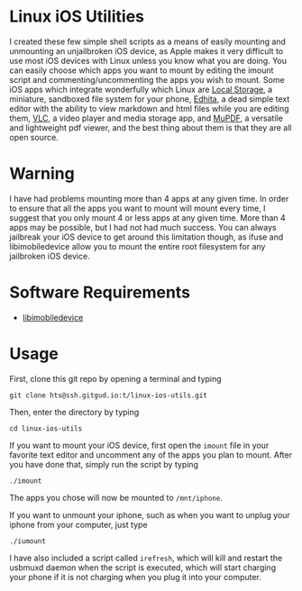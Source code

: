 # Linux iOS Utilities
I created these few simple shell scripts as a means of easily mounting and unmounting an unjailbroken iOS device, as Apple makes it very difficult to use most iOS devices with Linux unless you know what you are doing. You can easily choose which apps you want to mount by editing the imount script and commenting/uncommenting the apps you wish to mount. Some iOS apps which integrate wonderfully which Linux are [Local Storage](https://itunes.apple.com/app/id1339306324), a miniature, sandboxed file system for your phone,  [Edhita](https://itunes.apple.com/us/app/edhita-open-source-text-editor/id398896655), a dead simple text editor with the ability to view markdown and html files while you are editing them, [VLC](https://itunes.apple.com/app/apple-store/id650377962?pt=454758&ct=vodownloadpage&mt=8), a video player and media storage app, and [MuPDF](https://itunes.apple.com/us/app/mupdf/id482941798?mt=8), a versatile and lightweight pdf viewer, and the best thing about them is that they are all open source.

# Warning
I have had problems mounting more than 4 apps at any given time. In order to ensure that all the apps you want to mount will mount every time, I suggest that you only mount 4 or less apps at any given time. More than 4 apps may be possible, but I had not had much success. You can always jailbreak your iOS device to get around this limitation though, as ifuse and libimobiledevice allow you to mount the entire root filesystem for any jailbroken iOS device.

# Software Requirements
* [libimobiledevice](https://www.libimobiledevice.org/)

# Usage
First, clone this git repo by opening a terminal and typing

```git clone hts@ssh.gitgud.io:t/linux-ios-utils.git```

Then, enter the directory by typing

```cd linux-ios-utils```

If you want to mount your iOS device, first open the ```imount``` file in your favorite text editor and uncomment any of the apps you plan to mount. After you have done that, simply run the script by typing

```./imount```

The apps you chose will now be mounted to ```/mnt/iphone```.

If you want to unmount your iphone, such as when you want to unplug your iphone from your computer, just type

```./iumount```

I have also included a script called ```irefresh```, which will kill and restart the usbmuxd daemon when the script is executed, which will start charging your phone if it is not charging when you plug it into your computer. 
